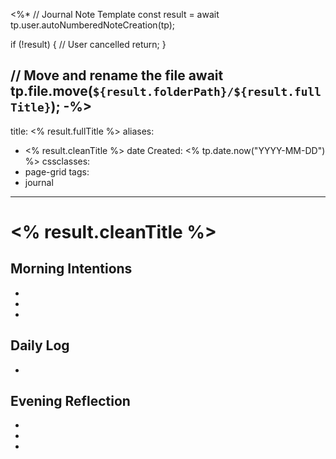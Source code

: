 <%*
// Journal Note Template
const result = await tp.user.autoNumberedNoteCreation(tp);

if (!result) {
  // User cancelled
  return;
}

// Move and rename the file
await tp.file.move(`${result.folderPath}/${result.fullTitle}`);
-%>
---
title: <% result.fullTitle %>
aliases:
  - <% result.cleanTitle %>
date Created: <% tp.date.now("YYYY-MM-DD") %>
cssclasses:
 - page-grid
tags: 
 - journal
---

# <% result.cleanTitle %>

## Morning Intentions
- 
- 
- 

## Daily Log
- 

## Evening Reflection
- 
- 
- 
